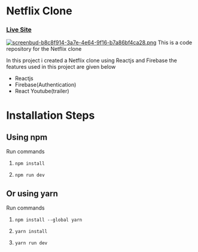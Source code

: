 # Netflix Clone 

### [Live Site](https://airbnb-clone-beta-one.vercel.app/)

[![screenbud-b8c8f914-3a7e-4e64-9f16-b7a86bf4ca28.png](https://i.postimg.cc/c4XCsnjH/screenbud-b8c8f914-3a7e-4e64-9f16-b7a86bf4ca28.png)](https://postimg.cc/PPvTyPds)
This is a code repository for the Netflix clone 

In this project i created a Netflix clone using Reactjs and Firebase 
the features used in this project are given below

- Reactjs
- Firebase(Authentication)
- React Youtube(trailer)


# Installation Steps

## Using npm

Run commands

1) ```npm install```


2) ```npm run dev```


## Or using yarn

Run commands 

1) ```npm install --global yarn```

2) ```yarn install```

3) ```yarn run dev```



